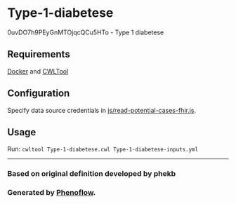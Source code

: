 # Type-1-diabetese

0uvDO7h9PEyGnMTOjqcQCu5HTo - Type 1 diabetese

## Requirements

[Docker](https://docs.docker.com/install/) and [CWLTool](https://github.com/common-workflow-language/cwltool#install)

## Configuration

Specify data source credentials in [js/read-potential-cases-fhir.js](js/read-potential-cases-fhir.js).

## Usage

Run: `cwltool Type-1-diabetese.cwl Type-1-diabetese-inputs.yml`

***

### Based on original definition developed by phekb
### Generated by [Phenoflow](https://kclhi.org/phenoflow).
